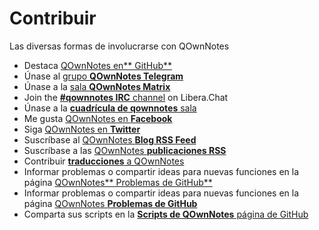 # Contribuir

Las diversas formas de involucrarse con QOwnNotes

- Destaca [QOwnNotes en** GitHub**](https://github.com/pbek/QOwnNotes)
- Únase al [grupo **QOwnNotes Telegram**](https://t.me/QOwnNotes)
- Únase a la [sala **QOwnNotes Matrix**](https://app.element.io/#/room/#qownnotes:matrix.org)
- Join the [**#qownnotes IRC** channel](https://web.libera.chat/#qownnotes) on Libera.Chat
- Únase a la [**cuadrícula de qownnotes** sala](https://gitter.im/qownnotes/qownnotes)
- Me gusta [QOwnNotes en **Facebook**](https://www.facebook.com/QOwnNotes/)
- Siga [QOwnNotes en **Twitter**](https://twitter.com/QOwnNotes)
- Suscríbase al [QOwnNotes **Blog RSS Feed**](https://feeds.feedburner.com/QOwnNotesBlog)
- Suscríbase a las [QOwnNotes **publicaciones RSS**](https://feeds.feedburner.com/QOwnNotesReleases)
- Contribuir [**traducciones** a QOwnNotes](translation.md)
- Informar problemas o compartir ideas para nuevas funciones en la página [QOwnNotes** Problemas de GitHub**](https://github.com/pbek/QOwnNotes/issues)
- Informar problemas o compartir ideas para nuevas funciones en la página [QOwnNotes **Problemas de GitHub**](https://github.com/pbek/QOwnNotes/issues)
- Comparta sus scripts en la [**Scripts de QOwnNotes** página de GitHub](https://github.com/qownnotes/scripts)
